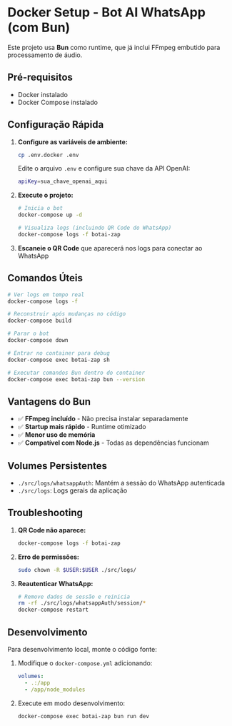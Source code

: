 # Docker Setup - Bot AI WhatsApp (com Bun)

Este projeto usa **Bun** como runtime, que já inclui FFmpeg embutido para processamento de áudio.

## Pré-requisitos

- Docker instalado
- Docker Compose instalado

## Configuração Rápida

1. **Configure as variáveis de ambiente:**
   ```bash
   cp .env.docker .env
   ```
   
   Edite o arquivo `.env` e configure sua chave da API OpenAI:
   ```bash
   apiKey=sua_chave_openai_aqui
   ```

2. **Execute o projeto:**
   ```bash
   # Inicia o bot
   docker-compose up -d
   
   # Visualiza logs (incluindo QR Code do WhatsApp)
   docker-compose logs -f botai-zap
   ```

3. **Escaneie o QR Code** que aparecerá nos logs para conectar ao WhatsApp

## Comandos Úteis

```bash
# Ver logs em tempo real
docker-compose logs -f

# Reconstruir após mudanças no código
docker-compose build

# Parar o bot
docker-compose down

# Entrar no container para debug
docker-compose exec botai-zap sh

# Executar comandos Bun dentro do container
docker-compose exec botai-zap bun --version
```

## Vantagens do Bun

- ✅ **FFmpeg incluído** - Não precisa instalar separadamente
- ✅ **Startup mais rápido** - Runtime otimizado
- ✅ **Menor uso de memória**
- ✅ **Compatível com Node.js** - Todas as dependências funcionam

## Volumes Persistentes

- `./src/logs/whatsappAuth`: Mantém a sessão do WhatsApp autenticada
- `./src/logs`: Logs gerais da aplicação

## Troubleshooting

1. **QR Code não aparece:**
   ```bash
   docker-compose logs -f botai-zap
   ```

2. **Erro de permissões:**
   ```bash
   sudo chown -R $USER:$USER ./src/logs/
   ```

3. **Reautenticar WhatsApp:**
   ```bash
   # Remove dados de sessão e reinicia
   rm -rf ./src/logs/whatsappAuth/session/*
   docker-compose restart
   ```

## Desenvolvimento

Para desenvolvimento local, monte o código fonte:

1. Modifique o `docker-compose.yml` adicionando:
   ```yaml
   volumes:
     - .:/app
     - /app/node_modules
   ```

2. Execute em modo desenvolvimento:
   ```bash
   docker-compose exec botai-zap bun run dev
   ```